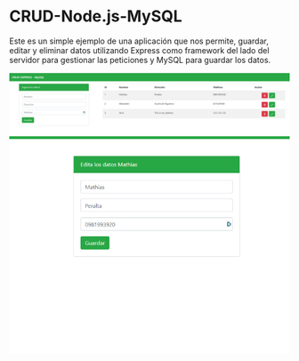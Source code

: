 <!DOCTYPE html>
<html lang="en">
    <head>
        <meta charset="UTF-8">
        <meta name="viewport" content="width=device-width, initial-scale=1.0">
        <title>Document</title>
        <link href="https://cdn.jsdelivr.net/npm/bootstrap@5.0.0-beta1/dist/css/bootstrap.min.css" rel="stylesheet" integrity="sha384-giJF6kkoqNQ00vy+HMDP7azOuL0xtbfIcaT9wjKHr8RbDVddVHyTfAAsrekwKmP1" crossorigin="anonymous">
    </head>
    <body>
        <div class="container">
            <h1>CRUD-Node.js-MySQL</h1>
            <p>Este es un simple ejemplo de una aplicación que nos permite, guardar, editar y eliminar datos utilizando Express como framework del lado del servidor para gestionar las peticiones
                y MySQL para guardar los datos. 
            </p>
            <p></p>
            <img src="./img/CRUD-inicio.PNG" alt="" class="img-responsive w-100">
            <br/>
            <img src="./img/CRUD-editar.PNG" alt="">
        </div>
    </body>
</html>